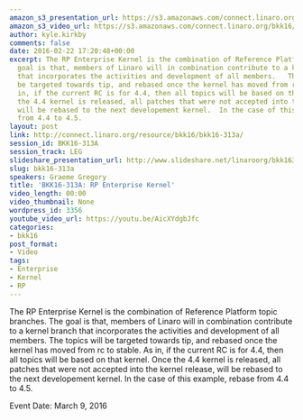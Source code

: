```yaml
---
amazon_s3_presentation_url: https://s3.amazonaws.com/connect.linaro.org/bkk16/Presentations/Wednesday/BKK16-313A.pdf
amazon_s3_video_url: https://s3.amazonaws.com/connect.linaro.org/bkk16/Videos/Wednesday/BKK16-313A%20RP%20Enterprise%20kernel.mp4
author: kyle.kirkby
comments: false
date: 2016-02-22 17:20:48+00:00
excerpt: The RP Enterprise Kernel is the combination of Reference Platform topic branches.  The
  goal is that, members of Linaro will in combination contribute to a kernel branch
  that incorporates the activities and development of all members.   The topics will
  be targeted towards tip, and rebased once the kernel has moved from rc to stable.  As
  in, if the current RC is for 4.4, then all topics will be based on that kernel.  Once
  the 4.4 kernel is released, all patches that were not accepted into the kernel release,
  will be rebased to the next developement kernel.  In the case of this example, rebase
  from 4.4 to 4.5.
layout: post
link: http://connect.linaro.org/resource/bkk16/bkk16-313a/
session_id: BKK16-313A
session_track: LEG
slideshare_presentation_url: http://www.slideshare.net/linaroorg/bkk16313-legkernel-to-rp-enterprise-kernel
slug: bkk16-313a
speakers: Graeme Gregory
title: 'BKK16-313A: RP Enterprise Kernel'
video_length: 00:00
video_thumbnail: None
wordpress_id: 3356
youtube_video_url: https://youtu.be/AicXYdgbJfc
categories:
- bkk16
post_format:
- Video
tags:
- Enterprise
- Kernel
- RP
---
```


The RP Enterprise Kernel is the combination of Reference Platform topic branches.  The goal is that, members of Linaro will in combination contribute to a kernel branch that incorporates the activities and development of all members.   The topics will be targeted towards tip, and rebased once the kernel has moved from rc to stable.  As in, if the current RC is for 4.4, then all topics will be based on that kernel.  Once the 4.4 kernel is released, all patches that were not accepted into the kernel release, will be rebased to the next developement kernel.  In the case of this example, rebase from 4.4 to 4.5.

Event Date: March 9, 2016
